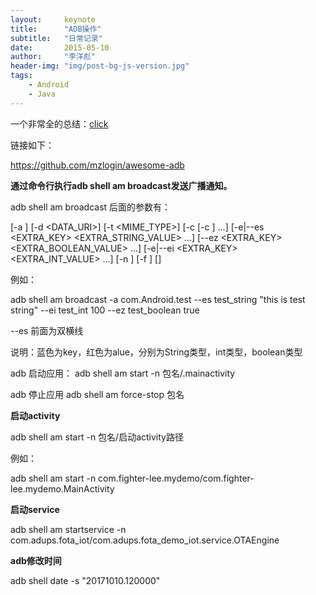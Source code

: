```yaml
---
layout:     keynote
title:      "ADB操作"
subtitle:   "日常记录"
date:       2015-05-10
author:     "李洋彪"
header-img: "img/post-bg-js-version.jpg"
tags:
    - Android
    - Java
---
```



一个非常全的总结：[click](https://github.com/mzlogin/awesome-adb)

链接如下：

https://github.com/mzlogin/awesome-adb

**通过命令行执行adb shell am broadcast发送广播通知。**

adb shell am broadcast 后面的参数有：

[-a <ACTION>]
[-d <DATA_URI>]
[-t <MIME_TYPE>] 
[-c <CATEGORY> [-c <CATEGORY>] ...] 
[-e|--es <EXTRA_KEY> <EXTRA_STRING_VALUE> ...] 
[--ez <EXTRA_KEY> <EXTRA_BOOLEAN_VALUE> ...] 
[-e|--ei <EXTRA_KEY> <EXTRA_INT_VALUE> ...] 
[-n <COMPONENT>]
[-f <FLAGS>] [<URI>]



例如：

adb shell am broadcast -a com.Android.test --es test_string "this is test string" --ei test_int 100 --ez test_boolean true

--es 前面为双横线

说明：蓝色为key，红色为alue，分别为String类型，int类型，boolean类型

adb 启动应用：
adb shell am start -n 包名/.mainactivity

adb 停止应用
adb shell am force-stop 包名

**启动activity**

adb shell am start -n 包名/启动activity路径

例如：

adb shell am start -n com.fighter-lee.mydemo/com.fighter-lee.mydemo.MainActivity

**启动service**

adb shell am startservice -n com.adups.fota_iot/com.adups.fota_demo_iot.service.OTAEngine

**adb修改时间**

adb shell date -s "20171010.120000"
